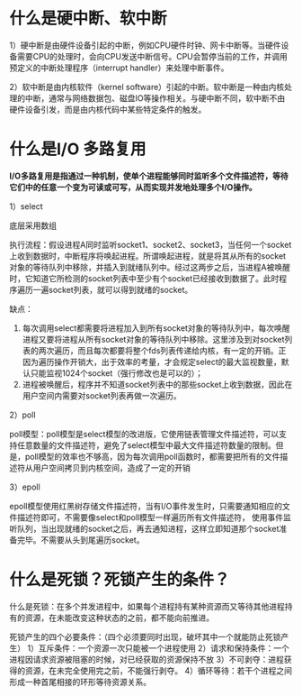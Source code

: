 
# 什么是硬中断、软中断

1）硬中断是由硬件设备引起的中断，例如CPU硬件时钟、网卡中断等。当硬件设备需要CPU的处理时，会向CPU发送中断信号。CPU会暂停当前的工作，并调用预定义的中断处理程序（interrupt handler）来处理中断事件。

2）软中断是由内核软件（kernel software）引起的中断。软中断是一种由内核处理的中断，通常与网络数据包、磁盘IO等操作相关。与硬中断不同，软中断不由硬件设备引发，而是由内核代码中某些特定条件的触发。


# 什么是I/O 多路复用

**I/O多路复用是指通过一种机制，使单个进程能够同时监听多个文件描述符，等待它们中的任意一个变为可读或可写，从而实现并发地处理多个I/O操作。**

1）select

底层采用数组

执行流程：假设进程A同时监听socket1、socket2、socket3，当任何一个socket上收到数据时，中断程序将唤起进程。所谓唤起进程，就是将其从所有的socket对象的等待队列中移除，并插入到就绪队列中。经过这两步之后，当进程A被唤醒时，它知道它所检测的socket列表中至少有个socket已经接收到数据了。此时程序遍历一遍socket列表，就可以得到就绪的socket。

缺点：
1.  每次调用select都需要将进程加入到所有socket对象的等待队列中，每次唤醒进程又要将进程从所有socket对象的等待队列中移除。这里涉及到对socket列表的两次遍历，而且每次都要将整个fds列表传递给内核，有一定的开销。正因为遍历操作开销大，出于效率的考量，才会规定select的最大监视数量，默认只能监视1024个socket（强行修改也是可以的）；
2.  进程被唤醒后，程序并不知道socket列表中的那些socket上收到数据，因此在用户空间内需要对socket列表再做一次遍历。

2）poll

poll模型：poll模型是select模型的改进版，它使用链表管理文件描述符，可以支持任意数量的文件描述符，避免了select模型中最大文件描述符数量的限制。但是，poll模型的效率也不够高，因为每次调用poll函数时，都需要把所有的文件描述符从用户空间拷贝到内核空间，造成了一定的开销

3）epoll

epoll模型使用红黑树存储文件描述符，当有I/O事件发生时，只需要通知相应的文件描述符即可，不需要像select和poll模型一样遍历所有文件描述符，
使用事件监听队列，当出现就绪的socket之后，再去通知进程，这样立即知道那个socket准备完毕。不需要从头到尾遍历socket。



# 什么是死锁？死锁产生的条件？

什么是死锁：在多个并发进程中，如果每个进程持有某种资源而又等待其他进程持有的资源，在未能改变这种状态的之前，都不能向前推进。

死锁产生的四个必要条件：（四个必须要同时出现，破坏其中一个就能防止死锁产生）
1）互斥条件：一个资源一次只能被一个进程使用
2）请求和保持条件：一个进程因请求资源被阻塞的时候，对已经获取的资源保持不放
3）不可剥夺：进程获得的资源，在未完全使用完之前，不能强行剥夺。
4）循环等待：若干个进程之间形成一种首尾相接的环形等待资源关系。

